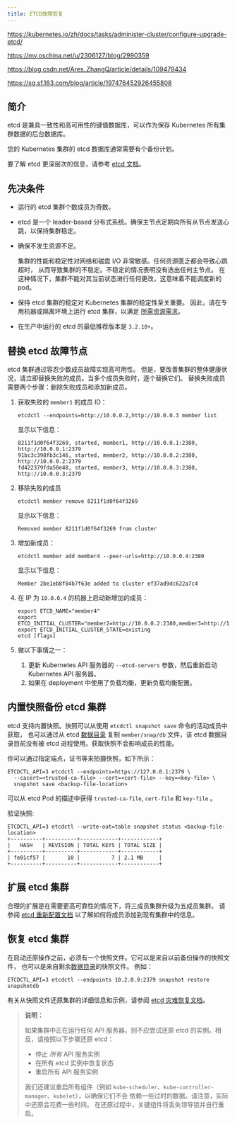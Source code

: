 ```yaml
---
title: ETCD故障恢复
---
```


https://kubernetes.io/zh/docs/tasks/administer-cluster/configure-upgrade-etcd/

https://my.oschina.net/u/2306127/blog/2990359

https://blog.csdn.net/Ares_ZhangQ/article/details/109479434

https://sq.sf.163.com/blog/article/197476452926455808

## 简介

etcd 是兼具一致性和高可用性的键值数据库，可以作为保存 Kubernetes 所有集群数据的后台数据库。

您的 Kubernetes 集群的 etcd 数据库通常需要有个备份计划。

要了解 etcd 更深层次的信息，请参考 [etcd 文档](https://etcd.io/docs/)。

## 先决条件

- 运行的 etcd 集群个数成员为奇数。

- etcd 是一个 leader-based 分布式系统。确保主节点定期向所有从节点发送心跳，以保持集群稳定。

- 确保不发生资源不足。

  集群的性能和稳定性对网络和磁盘 I/O 非常敏感。任何资源匮乏都会导致心跳超时， 从而导致集群的不稳定。不稳定的情况表明没有选出任何主节点。 在这种情况下，集群不能对其当前状态进行任何更改，这意味着不能调度新的 pod。

- 保持 etcd 集群的稳定对 Kubernetes 集群的稳定性至关重要。 因此，请在专用机器或隔离环境上运行 etcd 集群，以满足 [所需资源需求](https://etcd.io/docs/current/op-guide/hardware/)。

- 在生产中运行的 etcd 的最低推荐版本是 `3.2.10+`。

## 替换 etcd 故障节点

etcd 集群通过容忍少数成员故障实现高可用性。 但是，要改善集群的整体健康状况，请立即替换失败的成员。当多个成员失败时，逐个替换它们。 替换失败成员需要两个步骤：删除失败成员和添加新成员。

1. 获取失败的 `member1` 的成员 ID：

   ```shell
   etcdctl --endpoints=http://10.0.0.2,http://10.0.0.3 member list
   ```

   显示以下信息：

   ```console
   8211f1d0f64f3269, started, member1, http://10.0.0.1:2380, http://10.0.0.1:2379
   91bc3c398fb3c146, started, member2, http://10.0.0.2:2380, http://10.0.0.2:2379
   fd422379fda50e48, started, member3, http://10.0.0.3:2380, http://10.0.0.3:2379
   ```

2. 移除失败的成员

   ```shell
   etcdctl member remove 8211f1d0f64f3269
   ```

   显示以下信息：

   ```console
   Removed member 8211f1d0f64f3269 from cluster
   ```

3. 增加新成员：

   ```shell
   etcdctl member add member4 --peer-urls=http://10.0.0.4:2380
   ```

   显示以下信息：

   ```console
   Member 2be1eb8f84b7f63e added to cluster ef37ad9dc622a7c4
   ```

4. 在 IP 为 `10.0.0.4` 的机器上启动新增加的成员：

   ```shell
   export ETCD_NAME="member4"
   export ETCD_INITIAL_CLUSTER="member2=http://10.0.0.2:2380,member3=http://10.0.0.3:2380,member4=http://10.0.0.4:2380"
   export ETCD_INITIAL_CLUSTER_STATE=existing
   etcd [flags]
   ```

5. 做以下事情之一：

   1. 更新 Kubernetes API 服务器的 `--etcd-servers` 参数，然后重新启动 Kubernetes API 服务器。
   2. 如果在 deployment 中使用了负载均衡，更新负载均衡配置。

## 内置快照备份 etcd 集群

etcd 支持内置快照。快照可以从使用 `etcdctl snapshot save` 命令的活动成员中获取， 也可以通过从 etcd [数据目录](https://etcd.io/docs/current/op-guide/configuration/#--data-dir) 复制 `member/snap/db` 文件，该 etcd 数据目录目前没有被 etcd 进程使用。获取快照不会影响成员的性能。

你可以通过指定端点，证书等来拍摄快照，如下所示：

```shell
ETCDCTL_API=3 etcdctl --endpoints=https://127.0.0.1:2379 \
  --cacert=<trusted-ca-file> --cert=<cert-file> --key=<key-file> \
  snapshot save <backup-file-location>
```

可以从 etcd Pod 的描述中获得 `trusted-ca-file`, `cert-file` 和 `key-file` 。

验证快照:

```shell
ETCDCTL_API=3 etcdctl --write-out=table snapshot status <backup-file-location>
+----------+----------+------------+------------+
|   HASH   | REVISION | TOTAL KEYS | TOTAL SIZE |
+----------+----------+------------+------------+
| fe01cf57 |       10 |          7 | 2.1 MB     |
+----------+----------+------------+------------+
```

## 扩展 etcd 集群

合理的扩展是在需要更高可靠性的情况下，将三成员集群升级为五成员集群。 请参阅 [etcd 重新配置文档](https://etcd.io/docs/current/op-guide/runtime-configuration/#remove-a-member) 以了解如何将成员添加到现有集群中的信息。

## 恢复 etcd 集群

在启动还原操作之前，必须有一个快照文件。它可以是来自以前备份操作的快照文件， 也可以是来自剩余[数据目录](https://etcd.io/docs/current/op-guide/configuration/#--data-dir)的快照文件。 例如：

```shell
ETCDCTL_API=3 etcdctl --endpoints 10.2.0.9:2379 snapshot restore snapshotdb
```

有关从快照文件还原集群的详细信息和示例，请参阅 [etcd 灾难恢复文档](https://etcd.io/docs/current/op-guide/recovery/#restoring-a-cluster)。

> **说明：**
>
> 如果集群中正在运行任何 API 服务器，则不应尝试还原 etcd 的实例。相反，请按照以下步骤还原 etcd：
>
> - 停止 *所有* API 服务实例
> - 在所有 etcd 实例中恢复状态
> - 重启所有 API 服务实例
>
> 我们还建议重启所有组件（例如 `kube-scheduler`、`kube-controller-manager`、`kubelet`），以确保它们不会 依赖一些过时的数据。请注意，实际中还原会花费一些时间。 在还原过程中，关键组件将丢失领导锁并自行重启。

